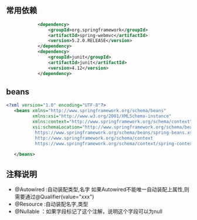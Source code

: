 ## 常用依赖
```xml
            <dependency>
                <groupId>org.springframework</groupId>
                <artifactId>spring-webmvc</artifactId>
                <version>5.2.0.RELEASE</version>
            </dependency>
            <dependency>
                <groupId>junit</groupId>
                <artifactId>junit</artifactId>
                <version>4.12</version>
            </dependency>
```
## beans
```xml
<?xml version="1.0" encoding="UTF-8"?>
   <beans xmlns="http://www.springframework.org/schema/beans"
          xmlns:xsi="http://www.w3.org/2001/XMLSchema-instance"
          xmlns:context="http://www.springframework.org/schema/context"
          xsi:schemaLocation="http://www.springframework.org/schema/beans
           https://www.springframework.org/schema/beans/spring-beans.xsd
           http://www.springframework.org/schema/context
           https://www.springframework.org/schema/context/spring-context.xsd">
 
   </beans>
```

## 注释说明
- @Autowired :自动装配类型,名字
    如果Autowired不能唯一自动装配上属性,则需要通过@Qualifier(value="xxx")
- @Resource  :自动装配名字,类型
- @Nullable  ：如果字段标记了这个注解，说明这个字段可以为null